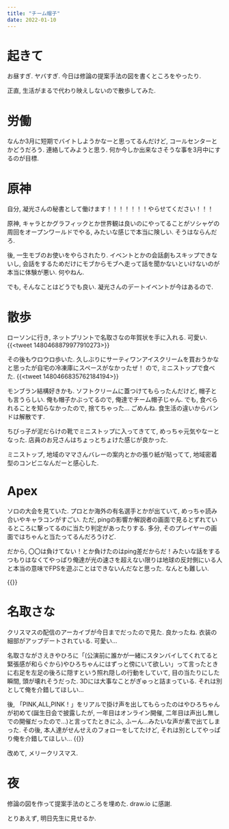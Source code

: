 ```yaml
---
title: "チーム帽子"
date: 2022-01-10
---
```


# 起きて
お昼すぎ. ヤバすぎ. 今日は修論の提案手法の図を書くところをやったり.

正直, 生活がまるで代わり映えしないので散歩してみた. 

# 労働
なんか3月に短期でバイトしようかなーと思ってるんだけど, コールセンターとかどうだろう. 連絡してみようと思う. 何か今しか出来なさそうな事を3月中にするのが目標.

# 原神

自分, 凝光さんの秘書として働けます！！！！！！！やらせてください！！！

原神, キャラとかグラフィックとか世界観は良いのにやってることがソシャゲの周回をオープンワールドでやる, みたいな感じで本当に険しい. そうはならんだろ.

後, 一生モブのお使いをやらされたり. イベントとかの会話劇もスキップできないし, 会話をするためだけにモブからモブへ走って話を聞かないといけないのが本当に体験が悪い. 何やねん.

でも, そんなことはどうでも良い. 凝光さんのデートイベントが今はあるので.

# 散歩
ローソンに行き, ネットプリントで名取さなの年賀状を手に入れる. 可愛い.
{{<tweet 1480468879977910273>}}

その後もウロウロ歩いた. 久しぶりにサーティワンアイスクリームを買おうかなと思ったが自宅の冷凍庫にスペースがなかったぜ！
ので, ミニストップで食べた.
{{<tweet 1480466835762184194>}}

モンブラン結構好きかも. ソフトクリームに蓋つけてもらったんだけど, 帽子とも言うらしい. 俺も帽子かぶってるので, 俺達でチーム帽子じゃん. でも, 食べられることを知らなかったので, 捨てちゃった... ごめんね. 食生活の違いからバンドは解散です.

ちびっ子が泥だらけの靴でミニストップに入ってきてて, めっちゃ元気やなーとなった. 店員のお兄さんはちょっとちょけた感じが良かった.

ミニストップ, 地域のママさんバレーの案内とかの張り紙が貼ってて, 地域密着型のコンビニなんだーと感心した.


# Apex

ソロの大会を見ていた. プロとか海外の有名選手とかが出ていて, めっちゃ読み合いやキャラコンがすごい. ただ, pingの影響か解説者の画面で見るとずれているところに撃ってるのに当たり判定があったりする. 多分, そのプレイヤーの画面ではちゃんと当たってるんだろうけど.

だから, 〇〇は負けてない！とか負けたのはping差だからだ！みたいな話をするつもりはなくてやっぱり俺達が光の速さを超えない限りは地球の反対側にいる人と本当の意味でFPSを遊ぶことはできないんだなと思った. なんとも難しい. 

{{<youtube vvuhsTyBkiI>}}

# 名取さな
クリスマスの配信のアーカイブが今日までだったので見た. 良かったね. 衣装の細部がアップデートされている. 可愛い...

名取さながさえきやひろに「(公演前に誰かが一緒にスタンバイしてくれてると緊張感が和らぐから)やひろちゃんにはずっと傍にいて欲しい」って言ったときに右足を左足の後ろに隠すという照れ隠しの行動をしていて, 目の当たりにした瞬間, 頭が壊れそうだった. 3Dには大事なことがぎゅっと詰まっている. それは別として俺を介錯してほしい...

後, 「PINK,ALL,PINK！」をリアルで掛け声を出してもらったのはやひろちゃんが初めて(誕生日会で披露したが, 一年目はオンライン開催, 二年目は声出し無しでの開催だったので...)と言ってたときにふ, ふーん...みたいな声が素で出てしまった. その後, 本人達がせんせえのフォローをしてたけど, それは別としてやっぱり俺を介錯してほしい...
{{<youtube DHirTqvmpM4>}}

改めて, メリークリスマス.
# 夜
修論の図を作って提案手法のところを埋めた. draw.io に感謝.

とりあえず, 明日先生に見せるか.